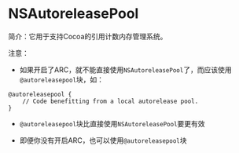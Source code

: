 # NSAutoreleasePool

简介：它用于支持Cocoa的引用计数内存管理系统。

注意：

* 如果开启了ARC，就不能直接使用`NSAutoreleasePool`了，而应该使用`@autoreleasepool`块，如：

```
@autoreleasepool {
    // Code benefitting from a local autorelease pool.
}
```

* `@autoreleasepool`块比直接使用`NSAutoreleasePool`要更有效

* 即便你没有开启ARC，也可以使用`@autoreleasepool`块